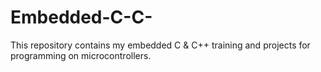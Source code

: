 # Embedded-C-C-
This repository contains my embedded C &amp; C++ training and projects for programming on microcontrollers.
